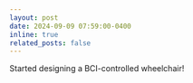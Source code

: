 ```yaml
---
layout: post
date: 2024-09-09 07:59:00-0400
inline: true
related_posts: false
---
```


Started designing a BCI-controlled wheelchair!
